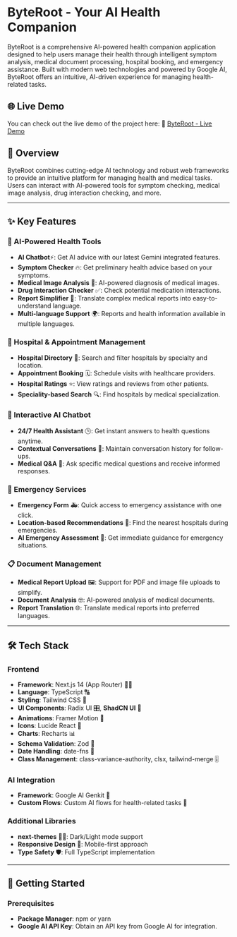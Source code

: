 # ByteRoot - Your AI Health Companion

ByteRoot is a comprehensive AI-powered health companion application designed to help users manage their health through intelligent symptom analysis, medical document processing, hospital booking, and emergency assistance. Built with modern web technologies and powered by Google AI, ByteRoot offers an intuitive, AI-driven experience for managing health-related tasks.

## 🌐 Live Demo

You can check out the live demo of the project here: 💖 [ByteRoot - Live Demo](https://byte-root-team.vercel.app/)

## 🌟 Overview

ByteRoot combines cutting-edge AI technology and robust web frameworks to provide an intuitive platform for managing health and medical tasks. Users can interact with AI-powered tools for symptom checking, medical image analysis, drug interaction checking, and more.

---

## ✨ Key Features

### 🤖 AI-Powered Health Tools

- **AI Chatbot**⚡: Get AI advice with our latest Gemini integrated features.
- **Symptom Checker** 🔥: Get preliminary health advice based on your symptoms.
- **Medical Image Analysis** 💯: AI-powered diagnosis of medical images.
- **Drug Interaction Checker** ✅: Check potential medication interactions.
- **Report Simplifier** 💭: Translate complex medical reports into easy-to-understand language.
- **Multi-language Support** 🌍: Reports and health information available in multiple languages.

### 🏥 Hospital & Appointment Management

- **Hospital Directory** 💼: Search and filter hospitals by specialty and location.
- **Appointment Booking** 🗓️: Schedule visits with healthcare providers.
- **Hospital Ratings** ⭐: View ratings and reviews from other patients.
- **Speciality-based Search** 🔍: Find hospitals by medical specialization.

### 💬 Interactive AI Chatbot

- **24/7 Health Assistant** 🕒: Get instant answers to health questions anytime.
- **Contextual Conversations** 💬: Maintain conversation history for follow-ups.
- **Medical Q&A** 🧠: Ask specific medical questions and receive informed responses.

### 🚨 Emergency Services

- **Emergency Form** 🚑: Quick access to emergency assistance with one click.
- **Location-based Recommendations** 📍: Find the nearest hospitals during emergencies.
- **AI Emergency Assessment** 🚨: Get immediate guidance for emergency situations.

### 📋 Document Management

- **Medical Report Upload** 🖼️: Support for PDF and image file uploads to simplify.
- **Document Analysis** 🤓: AI-powered analysis of medical documents.
- **Report Translation** 🌐: Translate medical reports into preferred languages.

---

## 🛠️ Tech Stack

### Frontend

- **Framework**: Next.js 14 (App Router) 👩‍💻
- **Language**: TypeScript 🔠
- **Styling**: Tailwind CSS 🎨
- **UI Components**: Radix UI 🎛️, **ShadCN UI** 🧩
- **Animations**: Framer Motion 🎢
- **Icons**: Lucide React 🔲
- **Charts**: Recharts 📊
- **Schema Validation**: Zod 📏
- **Date Handling**: date-fns 📅
- **Class Management**: class-variance-authority, clsx, tailwind-merge 🎚️

### AI Integration

- **Framework**: Google AI Genkit 🤖
- **Custom Flows**: Custom AI flows for health-related tasks 🌟

### Additional Libraries

- **next-themes** 🌙🌞: Dark/Light mode support
- **Responsive Design** 📱: Mobile-first approach
- **Type Safety** 🛡️: Full TypeScript implementation

---

## 🚀 Getting Started

### Prerequisites

- **Package Manager**: npm or yarn
- **Google AI API Key**: Obtain an API key from Google AI for integration.
